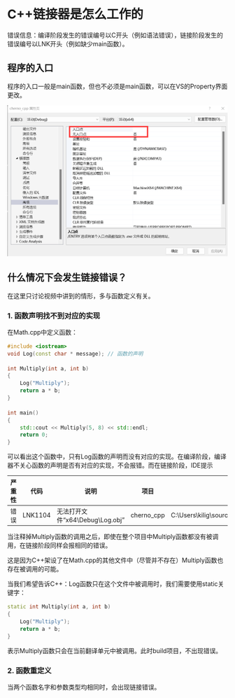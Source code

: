 # C++链接器是怎么工作的

错误信息：编译阶段发生的错误编号以C开头（例如语法错误），链接阶段发生的错误编号以LNK开头（例如缺少main函数）。

## 程序的入口
<!--more-->
程序的入口一般是main函数，但也不必须是main函数，可以在VS的Property界面更改。

<img src="https://raw.githubusercontent.com/Kiligku/images/master/QQ%E6%88%AA%E5%9B%BE20230306000002.png" style="zoom:67%;" />

## 什么情况下会发生链接错误？

在这里只讨论视频中讲到的情形，多与函数定义有关。

### 1. 函数声明找不到对应的实现

在Math.cpp中定义函数：

```C++
#include <iostream>
void Log(const char * message); // 函数的声明

int Multiply(int a, int b)
{
    Log("Multiply");
    return a * b;
}

int main()
{
    std::cout << Multiply(5, 8) << std::endl;
   	return 0;
}
```

可以看出这个函数中，只有Log函数的声明而没有对应的实现。在编译阶段，编译器不关心函数的声明是否有对应的实现，不会报错。而在链接阶段，IDE提示

| 严重性 | 代码    | 说明                            | 项目       | 文件                                                   |
| ------ | ------- | ------------------------------- | ---------- | ------------------------------------------------------ |
| 错误   | LNK1104 | 无法打开文件“x64\Debug\Log.obj” | cherno_cpp | C:\Users\kilig\source\repos\cherno_cpp\cherno_cpp\LINK |

当注释掉Multiply函数的调用之后，即使在整个项目中Multiply函数都没有被调用，在链接阶段同样会报相同的错误。

这是因为C++架设了在Math.cpp的其他文件中（尽管并不存在）Multiply函数也存在被调用的可能。

当我们希望告诉C++：Log函数只在这个文件中被调用时，我们需要使用static关键字：

```C++
static int Multiply(int a, int b)
{
    Log("Multiply");
    return a * b;
}
```

表示Multiply函数只会在当前翻译单元中被调用。此时build项目，不出现错误。

### 2. 函数重定义

当两个函数名字和参数类型均相同时，会出现链接错误。